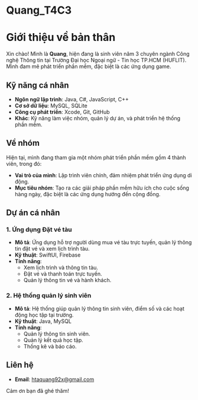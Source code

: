 # Quang_T4C3
# Giới thiệu về bản thân

Xin chào! Mình là **Quang**, hiện đang là sinh viên năm 3 chuyên ngành Công nghệ Thông tin tại Trường Đại học Ngoại ngữ - Tin học TP.HCM (HUFLIT). Mình đam mê phát triển phần mềm, đặc biệt là các ứng dụng game.

## Kỹ năng cá nhân
- **Ngôn ngữ lập trình**:  Java, C#, JavaScript, C++
- **Cơ sở dữ liệu**: MySQL, SQLite
- **Công cụ phát triển**: Xcode, Git, GitHub
- **Khác**: Kỹ năng làm việc nhóm, quản lý dự án, và phát triển hệ thống phần mềm.

## Về nhóm
Hiện tại, mình đang tham gia một nhóm phát triển phần mềm gồm 4 thành viên, trong đó:
- **Vai trò của mình**: Lập trình viên chính, đảm nhiệm phát triển ứng dụng di động.
- **Mục tiêu nhóm**: Tạo ra các giải pháp phần mềm hữu ích cho cuộc sống hàng ngày, đặc biệt là các ứng dụng hướng đến cộng đồng.
  
## Dự án cá nhân

### 1. **Ứng dụng Đặt vé tàu**
- **Mô tả**: Ứng dụng hỗ trợ người dùng mua vé tàu trực tuyến, quản lý thông tin đặt vé và xem lịch trình tàu.
- **Kỹ thuật**: SwiftUI, Firebase
- **Tính năng**:
  - Xem lịch trình và thông tin tàu.
  - Đặt vé và thanh toán trực tuyến.
  - Quản lý thông tin vé và hành khách.

### 2. **Hệ thống quản lý sinh viên**
- **Mô tả**: Hệ thống giúp quản lý thông tin sinh viên, điểm số và các hoạt động học tập tại trường.
- **Kỹ thuật**: Java, MySQL
- **Tính năng**:
  - Quản lý thông tin sinh viên.
  - Quản lý kết quả học tập.
  - Thống kê và báo cáo.

## Liên hệ
- **Email**: htaquang92x@gmail.com



Cảm ơn bạn đã ghé thăm!
